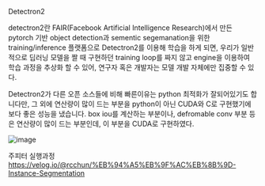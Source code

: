 Detectron2

detectron2란 FAIR(Facebook Artificial Intelligence Research)에서 만든 pytorch 기반 object detection과 sementic segemanation을 위한 training/inference 플랫폼으로 Detectron2를 이용해 학습을 하게 되면, 우리가 일반적으로 딥러닝 모델을 짤 때 구현하던 training loop를 짜지 않고 engine을 이용하여 학습 과정을 추상화 할 수 있어, 연구자 혹은 개발자는 모델 개발 자체에만 집중할 수 있다.

Detectron2가 다른 오픈 소스들에 비해 빠른이유는 python 최적화가 잘되어있기도 합니다만, 그 외에 연산량이 많이 드는 부분을 python이 아닌 CUDA와 C로 구현했기에 보다 좋은 성능을 냈습니다. box iou를 계산하는 부분이나, defromable conv 부분 등은 연산량이 많이 드는 부분인데, 이 부분을 CUDA로 구현하였다.

![image](https://user-images.githubusercontent.com/81723414/125381907-b5a29a80-e3cf-11eb-97c3-96338d43c50c.png)

주피터 실행과정
https://velog.io/@rcchun/%EB%94%A5%EB%9F%AC%EB%8B%9D-Instance-Segmentation
